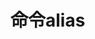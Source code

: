 # 命令alias

<!-- create time: 2015-08-24 15:36:22  -->

<!-- This file is created from $MARBOO_HOME/.media/starts/default.md
本文件由 $MARBOO_HOME/.media/starts/default.md 复制而来 -->

